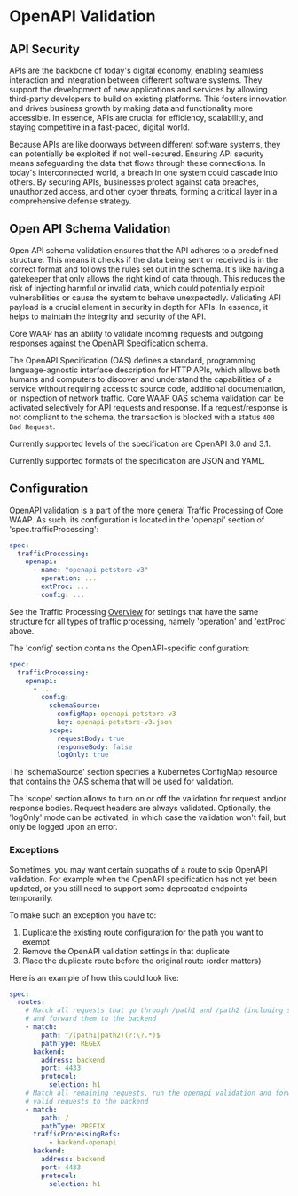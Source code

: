 # OpenAPI Validation

## API Security

APIs are the backbone of today's digital economy, enabling seamless interaction and integration between different software systems. They support the development of new applications and services by allowing third-party developers to build on existing platforms. This fosters innovation and drives business growth by making data and functionality more accessible. In essence, APIs are crucial for efficiency, scalability, and staying competitive in a fast-paced, digital world.

Because APIs are like doorways between different software systems, they can potentially be exploited if not well-secured. Ensuring API security means safeguarding the data that flows through these connections. In today's interconnected world, a breach in one system could cascade into others. By securing APIs, businesses protect against data breaches, unauthorized access, and other cyber threats, forming a critical layer in a comprehensive defense strategy.

## Open API Schema Validation

Open API schema validation ensures that the API adheres to a predefined structure. This means it checks if the data being sent or received is in the correct format and follows the rules set out in the schema. It's like having a gatekeeper that only allows the right kind of data through. This reduces the risk of injecting harmful or invalid data, which could potentially exploit vulnerabilities or cause the system to behave unexpectedly. Validating API payload is a crucial element in security in depth for APIs. In essence, it helps to maintain the integrity and security of the API.

Core WAAP has an ability to validate incoming requests and outgoing responses against the [OpenAPI Specification schema](https://www.openapis.org/).

The OpenAPI Specification (OAS) defines a standard, programming language-agnostic interface description for HTTP APIs, which allows both humans and computers to discover and understand the capabilities of a service without requiring access to source code, additional documentation, or inspection of network traffic. Core WAAP OAS schema validation can be activated selectively for API requests and response. If a request/response is not compliant to the schema, the transaction is blocked with a status `400 Bad Request`.

Currently supported levels of the specification are OpenAPI 3.0 and 3.1.

Currently supported formats of the specification are JSON and YAML.

## Configuration

OpenAPI validation is a part of the more general Traffic Processing of Core WAAP. As such, its configuration is located in the 'openapi' section of 'spec.trafficProcessing':

```yaml
spec:
  trafficProcessing:
    openapi:
      - name: "openapi-petstore-v3" 
        operation: ...
        extProc: ...
        config: ...
```

See the Traffic Processing [Overview](traffic-processing-overview.md) for settings that have the same structure for all types of traffic processing, namely 'operation' and 'extProc' above.

The 'config' section contains the OpenAPI-specific configuration:

```yaml
spec:
  trafficProcessing:
    openapi:
      - ... 
        config:
          schemaSource:
            configMap: openapi-petstore-v3
            key: openapi-petstore-v3.json
          scope:
            requestBody: true
            responseBody: false
            logOnly: true
```

The 'schemaSource' section specifies a Kubernetes ConfigMap resource that contains the OAS schema that will be used for validation.

The 'scope' section allows to turn on or off the validation for request and/or response bodies. Request headers are always validated. Optionally, the 'logOnly' mode can be activated, in which case the validation won't fail, but only be logged upon an error.

### Exceptions

Sometimes, you may want certain subpaths of a route to skip OpenAPI validation.
For example when the OpenAPI specification has not yet been updated, or
you still need to support some deprecated endpoints temporarily.

To make such an exception you have to:

1. Duplicate the existing route configuration for the path you want to exempt
2. Remove the OpenAPI validation settings in that duplicate
3. Place the duplicate route before the original route (order matters)

Here is an example of how this could look like:

```yaml
spec:
  routes:
    # Match all requests that go through /path1 and /path2 (including subpaths)
    # and forward them to the backend
    - match:
        path: ^/(path1|path2)(?:\?.*)$
        pathType: REGEX
      backend:
        address: backend
        port: 4433
        protocol:
          selection: h1
    # Match all remaining requests, run the openapi validation and forward all
    # valid requests to the backend
    - match:
        path: /
        pathType: PREFIX
      trafficProcessingRefs:
          - backend-openapi
      backend:
        address: backend
        port: 4433
        protocol:
          selection: h1
```

